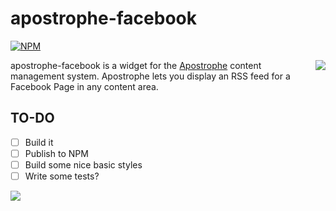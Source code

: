 # apostrophe-facebook
[![NPM](https://nodei.co/npm/apostrophe-facebook.png?downloads=true&stars=true)](https://nodei.co/npm/apostrophe-facebook/)

<a href="http://apostrophenow.org/"><img src="https://raw.github.com/punkave/jquery-bottomless/master/logos/logo-box-madefor.png" align="right" /></a>
apostrophe-facebook is a widget for the [Apostrophe](http://github.com/punkave/apostrophe) content management system. Apostrophe lets you display an RSS feed for a Facebook Page in any content area.

## TO-DO
- [ ] Build it
- [ ] Publish to NPM
- [ ] Build some nice basic styles
- [ ] Write some tests?

<a href="http://punkave.com/"><img src="https://raw.github.com/punkave/jquery-bottomless/master/logos/logo-box-builtby.png" /></a>
